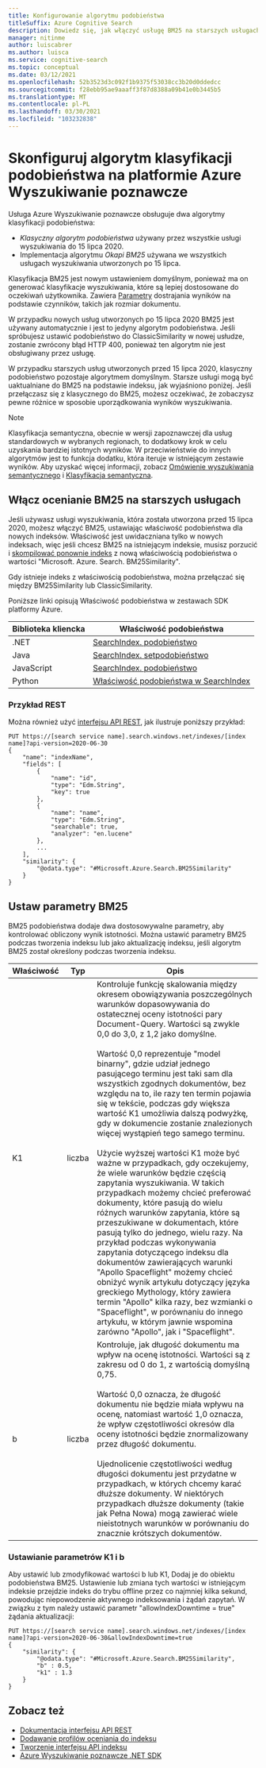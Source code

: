 ```yaml
---
title: Konfigurowanie algorytmu podobieństwa
titleSuffix: Azure Cognitive Search
description: Dowiedz się, jak włączyć usługę BM25 na starszych usługach wyszukiwania oraz jak można modyfikować parametry BM25 w celu lepszego dopasowania do zawartości indeksów.
manager: nitinme
author: luiscabrer
ms.author: luisca
ms.service: cognitive-search
ms.topic: conceptual
ms.date: 03/12/2021
ms.openlocfilehash: 52b3523d3c092f1b9375f53038cc3b20d0ddedcc
ms.sourcegitcommit: f28ebb95ae9aaaff3f87d8388a09b41e0b3445b5
ms.translationtype: MT
ms.contentlocale: pl-PL
ms.lasthandoff: 03/30/2021
ms.locfileid: "103232838"
---
```

# <a name="configure-the-similarity-ranking-algorithm-in-azure-cognitive-search"></a>Skonfiguruj algorytm klasyfikacji podobieństwa na platformie Azure Wyszukiwanie poznawcze

Usługa Azure Wyszukiwanie poznawcze obsługuje dwa algorytmy klasyfikacji podobieństwa:

+ *Klasyczny algorytm podobieństwa* używany przez wszystkie usługi wyszukiwania do 15 lipca 2020.
+ Implementacja algorytmu *Okapi BM25* używana we wszystkich usługach wyszukiwania utworzonych po 15 lipca.

Klasyfikacja BM25 jest nowym ustawieniem domyślnym, ponieważ ma on generować klasyfikacje wyszukiwania, które są lepiej dostosowane do oczekiwań użytkownika. Zawiera [Parametry](#set-bm25-parameters) dostrajania wyników na podstawie czynników, takich jak rozmiar dokumentu. 

W przypadku nowych usług utworzonych po 15 lipca 2020 BM25 jest używany automatycznie i jest to jedyny algorytm podobieństwa. Jeśli spróbujesz ustawić podobieństwo do ClassicSimilarity w nowej usłudze, zostanie zwrócony błąd HTTP 400, ponieważ ten algorytm nie jest obsługiwany przez usługę.

W przypadku starszych usług utworzonych przed 15 lipca 2020, klasyczny podobieństwo pozostaje algorytmem domyślnym. Starsze usługi mogą być uaktualniane do BM25 na podstawie indeksu, jak wyjaśniono poniżej. Jeśli przełączasz się z klasycznego do BM25, możesz oczekiwać, że zobaczysz pewne różnice w sposobie uporządkowania wyników wyszukiwania.

> [!NOTE]
> Klasyfikacja semantyczna, obecnie w wersji zapoznawczej dla usług standardowych w wybranych regionach, to dodatkowy krok w celu uzyskania bardziej istotnych wyników. W przeciwieństwie do innych algorytmów jest to funkcja dodatku, która iteruje w istniejącym zestawie wyników. Aby uzyskać więcej informacji, zobacz [Omówienie wyszukiwania semantycznego](semantic-search-overview.md) i [Klasyfikacja semantyczna](semantic-ranking.md).

## <a name="enable-bm25-scoring-on-older-services"></a>Włącz ocenianie BM25 na starszych usługach

Jeśli używasz usługi wyszukiwania, która została utworzona przed 15 lipca 2020, możesz włączyć BM25, ustawiając właściwość podobieństwa dla nowych indeksów. Właściwość jest uwidaczniana tylko w nowych indeksach, więc jeśli chcesz BM25 na istniejącym indeksie, musisz porzucić i [skompilować ponownie indeks](search-howto-reindex.md) z nową właściwością podobieństwa o wartości "Microsoft. Azure. Search. BM25Similarity".

Gdy istnieje indeks z właściwością podobieństwa, można przełączać się między BM25Similarity lub ClassicSimilarity. 

Poniższe linki opisują Właściwość podobieństwa w zestawach SDK platformy Azure. 

| Biblioteka kliencka | Właściwość podobieństwa |
|----------------|---------------------|
| .NET  | [SearchIndex. podobieństwo](/dotnet/api/azure.search.documents.indexes.models.searchindex.similarity) |
| Java | [SearchIndex. setpodobieństwo](/java/api/com.azure.search.documents.indexes.models.searchindex.setsimilarity) |
| JavaScript | [SearchIndex. podobieństwo](/javascript/api/@azure/search-documents/searchindex#similarity) |
| Python | [Właściwość podobieństwa w SearchIndex](/python/api/azure-search-documents/azure.search.documents.indexes.models.searchindex) |

### <a name="rest-example"></a>Przykład REST

Można również użyć [interfejsu API REST](/rest/api/searchservice/create-index), jak ilustruje poniższy przykład:

```http
PUT https://[search service name].search.windows.net/indexes/[index name]?api-version=2020-06-30
{
    "name": "indexName",
    "fields": [
        {
            "name": "id",
            "type": "Edm.String",
            "key": true
        },
        {
            "name": "name",
            "type": "Edm.String",
            "searchable": true,
            "analyzer": "en.lucene"
        },
        ...
    ],
    "similarity": {
        "@odata.type": "#Microsoft.Azure.Search.BM25Similarity"
    }
}
```

## <a name="set-bm25-parameters"></a>Ustaw parametry BM25

BM25 podobieństwa dodaje dwa dostosowywalne parametry, aby kontrolować obliczony wynik istotności. Można ustawić parametry BM25 podczas tworzenia indeksu lub jako aktualizację indeksu, jeśli algorytm BM25 został określony podczas tworzenia indeksu.

| Właściwość | Typ | Opis |
|----------|------|-------------|
| K1 | liczba | Kontroluje funkcję skalowania między okresem obowiązywania poszczególnych warunków dopasowywania do ostatecznej oceny istotności pary Document-Query. Wartości są zwykle 0,0 do 3,0, z 1,2 jako domyślne. </br></br>Wartość 0,0 reprezentuje "model binarny", gdzie udział jednego pasującego terminu jest taki sam dla wszystkich zgodnych dokumentów, bez względu na to, ile razy ten termin pojawia się w tekście, podczas gdy większa wartość K1 umożliwia dalszą podwyżkę, gdy w dokumencie zostanie znalezionych więcej wystąpień tego samego terminu. </br></br>Użycie wyższej wartości K1 może być ważne w przypadkach, gdy oczekujemy, że wiele warunków będzie częścią zapytania wyszukiwania. W takich przypadkach możemy chcieć preferować dokumenty, które pasują do wielu różnych warunków zapytania, które są przeszukiwane w dokumentach, które pasują tylko do jednego, wielu razy. Na przykład podczas wykonywania zapytania dotyczącego indeksu dla dokumentów zawierających warunki "Apollo Spaceflight" możemy chcieć obniżyć wynik artykułu dotyczący języka greckiego Mythology, który zawiera termin "Apollo" kilka razy, bez wzmianki o "Spaceflight", w porównaniu do innego artykułu, w którym jawnie wspomina zarówno "Apollo", jak i "Spaceflight". |
| b | liczba | Kontroluje, jak długość dokumentu ma wpływ na ocenę istotności. Wartości są z zakresu od 0 do 1, z wartością domyślną 0,75. </br></br>Wartość 0,0 oznacza, że długość dokumentu nie będzie miała wpływu na ocenę, natomiast wartość 1,0 oznacza, że wpływ częstotliwości okresów dla oceny istotności będzie znormalizowany przez długość dokumentu. </br></br>Ujednolicenie częstotliwości według długości dokumentu jest przydatne w przypadkach, w których chcemy karać dłuższe dokumenty. W niektórych przypadkach dłuższe dokumenty (takie jak Pełna Nowa) mogą zawierać wiele nieistotnych warunków w porównaniu do znacznie krótszych dokumentów. |

### <a name="setting-k1-and-b-parameters"></a>Ustawianie parametrów K1 i b

Aby ustawić lub zmodyfikować wartości b lub K1, Dodaj je do obiektu podobieństwa BM25. Ustawienie lub zmiana tych wartości w istniejącym indeksie przejdzie indeks do trybu offline przez co najmniej kilka sekund, powodując niepowodzenie aktywnego indeksowania i żądań zapytań. W związku z tym należy ustawić parametr "allowIndexDowntime = true" żądania aktualizacji:

```http
PUT https://[search service name].search.windows.net/indexes/[index name]?api-version=2020-06-30&allowIndexDowntime=true
{
    "similarity": {
        "@odata.type": "#Microsoft.Azure.Search.BM25Similarity",
        "b" : 0.5,
        "k1" : 1.3
    }
}
```

## <a name="see-also"></a>Zobacz też  

+ [Dokumentacja interfejsu API REST](/rest/api/searchservice/)
+ [Dodawanie profilów oceniania do indeksu](index-add-scoring-profiles.md)
+ [Tworzenie interfejsu API indeksu](/rest/api/searchservice/create-index)
+ [Azure Wyszukiwanie poznawcze .NET SDK](/dotnet/api/overview/azure/search)